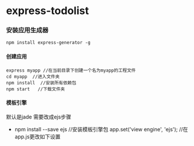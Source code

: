 # express-todolist
### 安装应用生成器
```
npm install express-generator -g
```
#### 创建应用
```
express myapp //在当前目录下创建一个名为myapp的工程文件
cd myapp  //进入文件夹
npm install  //安装所有依赖包
npm start   //下载文件夹

```
#### 模板引擎
默认是jade 需要改成ejs步骤
- npm install --save ejs //安装模板引擎包
app.set('view engine', 'ejs'); //在app.js更改如下设置


